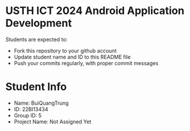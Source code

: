 USTH ICT 2024 Android Application Development
=====================================================

Students are expected to:

* Fork this repository to your github account
* Update student name and ID to this README file
* Push your commits regularly, with proper commit messages

Student Info
=======================

* Name: BuiQuangTrung
* ID: 22BI13434
* Group ID: 5
* Project Name: Not Assigned Yet
